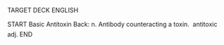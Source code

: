 TARGET DECK
ENGLISH

START
Basic
Antitoxin
Back: n. Antibody counteracting a toxin.  antitoxic adj.
END
